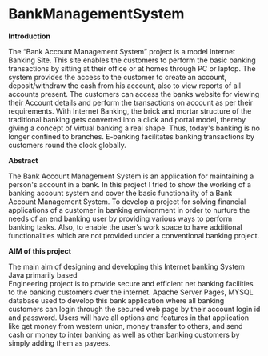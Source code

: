 # BankManagementSystem
**Introduction**

The “Bank Account Management System” project is a model Internet Banking Site. This site 
enables the customers to perform the basic banking transactions by sitting at their office or at 
homes through PC or laptop. The system provides the access to the customer to create an 
account, deposit/withdraw the cash from his account, also to view reports of all accounts present. 
The customers can access the banks website for viewing their Account details and perform the 
transactions on account as per their requirements. With Internet Banking, the brick and mortar 
structure of the traditional banking gets converted into a click and portal model, thereby giving a 
concept of virtual banking a real shape. Thus, today's banking is no longer confined to branches. 
E-banking facilitates banking transactions by customers round the clock globally.

**Abstract**

The Bank Account Management System is an application for maintaining a person's account in a 
bank. In this project I tried to show the working of a banking account system and cover the basic 
functionality of a Bank Account Management System. To develop a project for solving financial 
applications of a customer in banking environment in order to nurture the needs of an end 
banking user by providing various ways to perform banking tasks. Also, to enable the user’s 
work space to have additional functionalities which are not provided under a conventional 
banking project. 

**AIM of this project**
 
The main aim of designing and developing this Internet banking System Java primarily based  
Engineering project is to provide secure and efficient net banking facilities to the banking 
customers over the internet. Apache Server Pages, MYSQL database used to develop this bank 
application where all banking customers can login through the secured web page by their account 
login id and password. Users will have all options and features in that application like get money 
from western union, money transfer to others, and send cash or money to inter banking as well as 
other banking customers by simply adding them as payees.
